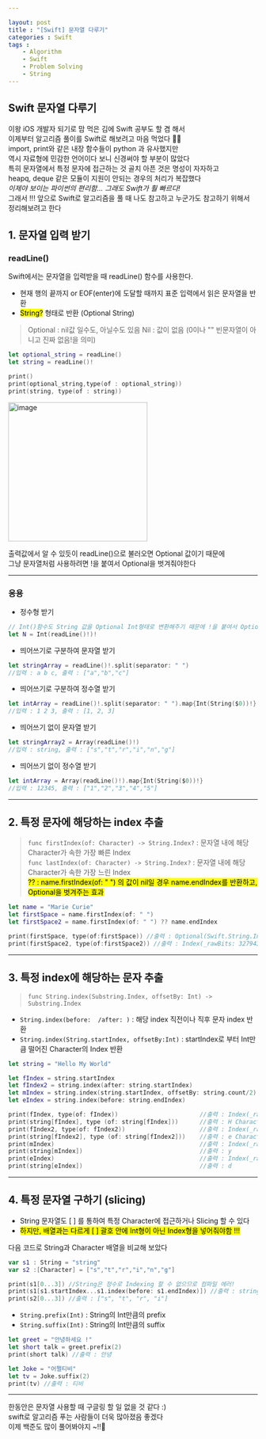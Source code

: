 ```yaml
---

layout: post
title : "[Swift] 문자열 다루기"
categories : Swift
tags : 
    - Algorithm
    - Swift
    - Problem Solving
    - String
---
```


## Swift 문자열 다루기
이왕 iOS 개발자 되기로 맘 먹은 김에 Swift 공부도 할 겸 해서     
이제부터 알고리즘 풀이를 Swift로 해보려고 마음 먹었다 👊👊   
import, print와 같은 내장 함수들이 python 과 유사했지만   
역시 자료형에 민감한 언어이다 보니 신경써야 할 부분이 많았다   
특히 문자열에서 특정 문자에 접근하는 것 골치 아픈 것은 명성이 자자하고   
heapq, deque 같은 모듈이 지원이 안되는 경우의 처리가 복잡했다   
*이제야 보이는 파이썬의 편리함... 그래도 Swift가 훨 빠르다!*      
그래서 !!! 앞으로 Swift로 알고리즘을 풀 때 나도 참고하고 누군가도 참고하기 위해서 정리해보려고 한다   

## 1. 문자열 입력 받기
### readLine()
Swift에서는 문자열을 입력받을 때 readLine() 함수를 사용한다.  
- 현재 행의 끝까지 or EOF(enter)에 도달할 때까지 표준 입력에서 읽은 문자열을 반환
- <mark>String?</mark> 형태로 반환 (Optional String)
> Optional : nil값 일수도, 아닐수도 있음
> Nil : 값이 없음 (0이나 "" 빈문자열이 아니고 진짜 없음!을 의미)   

```swift
let optional_string = readLine()
let string = readLine()!

print()
print(optional_string,type(of : optional_string))
print(string, type(of : string))
```
<img width="281" alt="image" src="https://user-images.githubusercontent.com/110437548/211627436-5ad77af0-b60f-4100-85ef-407dd98e50dc.png">   

출력값에서 알 수 있듯이 readLine()으로 불러오면 Optional 값이기 때문에   
그냥 문자열처럼 사용하려면 !을 붙여서 Optional을 벗겨줘야한다          

* * *

### 응용
 - 정수형 받기
 ```swift
 // Int()함수도 String 값을 Optional Int형태로 변환해주기 때문에 !을 붙여서 Optional을 벗겨준다   
 let N = Int(readLine()!)!
```

- 띄어쓰기로 구분하여 문자열 받기
```swift
let stringArray = readLine()!.split(separator: " ")
//입력 : a b c, 출력 : ["a","b","c"]
```

- 띄어쓰기로 구분하여 정수열 받기
```swift
let intArray = readLine()!.split(separator: " ").map{Int(String($0))!}
//입력 : 1 2 3, 출력 : [1, 2, 3]
```
- 띄어쓰기 없이 문자열 받기
```swift
let stringArray2 = Array(readLine()!)
//입력 : string, 출력 : ["s","t","r","i","n","g"]
```

- 띄어쓰기 없이 정수열 받기
```swift
let intArray = Array(readLine()!).map{Int(String($0))!}
//입력 : 12345, 출력 : ["1","2","3","4","5"]
```   

* * *   


## 2. 특정 문자에 해당하는 index 추출
> `func firstIndex(of: Character) -> String.Index?` : 문자열 내에 해당 Character가 속한 가장 빠른 Index   
> `func lastIndex(of: Character) -> String.Index?` : 문자열 내에 해당 Character가 속한 가장 느린 Index   
> <mark>?? : name.firstIndex(of: " ") 의 값이 nil일 경우 name.endIndex를 반환하고, Optional을 벗겨주는 효과 </mark>   

```swift
let name = "Marie Curie"
let firstSpace = name.firstIndex(of: " ")
let firstSpace2 = name.firstIndex(of: " ") ?? name.endIndex

print(firstSpace, type(of:firstSpace)) //출력 : Optional(Swift.String.Index(_rawBits: 327943)) Optional<Index>
print(firstSpace2, type(of:firstSpace2)) //출력 : Index(_rawBits: 327943) Index
```   

* * *   

## 3. 특정 index에 해당하는 문자 추출
> `func String.index(Substring.Index, offsetBy: Int) -> Substring.Index`
- `String.index(before:  /after: )` : 해당 index 직전이나 직후 문자 index 반환
- `String.index(String.startIndex, offsetBy:Int)` : startIndex로 부터 Int만큼 떨어진 Character의 Index 반환

```swift
let string = "Hello My World"

let fIndex = string.startIndex
let fIndex2 = string.index(after: string.startIndex)
let mIndex = string.index(string.startIndex, offsetBy: string.count/2)
let eIndex = string.index(before: string.endIndex)

print(fIndex, type(of: fIndex))                       //출력 : Index(_rawBits: 15) Index
print(string[fIndex], type (of: string[fIndex]))      //출력 : H Character
print(fIndex2, type(of: fIndex2))                     //출력 : Index(_rawBits: 65799) Index
print(string[fIndex2], type (of: string[fIndex2]))    //출력 : e Character
print(mIndex)                                         //출력 : Index(_rawBits: 459015)
print(string[mIndex])                                 //출력 : y
print(eIndex)                                         //출력 : Index(_rawBits: 852231)
print(string[eIndex])                                 //출력 : d
```   


* * *   

## 4. 특정 문자열 구하기 (slicing)
- String 문자열도 [ ] 를 통하여 특정 Character에 접근하거나 Slicing 할 수 있다
- <mark> 하지만, 배열과는 다르게 [ ] 괄호 안에 Int형이 아닌 Index형을 넣어줘야함 !!!</mark>      

다음 코드로 String과 Character 배열을 비교해 보았다     

```swift
var s1 : String = "string"
var s2 :[Character] = ["s","t","r","i","n","g"]

print(s1[0...3]) //String은 정수로 Indexing 할 수 없으므로 컴파일 에러!
print(s1[s1.startIndex...s1.index(before: s1.endIndex)]) //출력 : string
print(s2[0...3]) //출력 : ["s", "t", "r", "i"]
```
- `String.prefix(Int)` : String의 Int만큼의 prefix
- `String.suffix(Int)` : String의 Int만큼의 suffix
 
 ```swift
 let greet = "안녕하세요 !"
 let short talk = greet.prefix(2)
 print(short talk) //출력 : 안녕

let Joke = "어쩔티비"
let tv = Joke.suffix(2)
print(tv) //출력 : 티비
``` 
* * *   
한동안은 문자열 사용할 때 구글링 할 일 없을 것 같다 :)   
swift로 알고리즘 푸는 사람들이 더욱 많아졌음 좋겠다   
이제 백준도 많이 풀어봐야지 ~!!🤩
